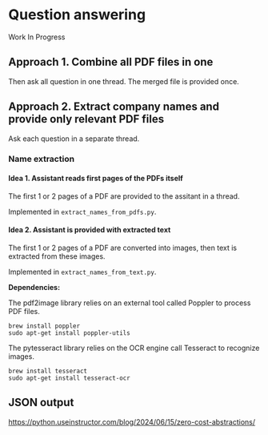 # Question answering

Work In Progress

## Approach 1. Combine all PDF files in one

Then ask all question in one thread. The merged file is provided once.

## Approach 2. Extract company names and provide only relevant PDF files

Ask each question in a separate thread.

### Name extraction

#### Idea 1. Assistant reads first pages of the PDFs itself

The first 1 or 2 pages of a PDF are provided to the assitant in a thread.

Implemented in `extract_names_from_pdfs.py`. 

#### Idea 2. Assistant is provided with extracted text

The first 1 or 2 pages of a PDF are converted into images, then text is extracted from these images.

Implemented in `extract_names_from_text.py`. 

**Dependencies:**

The pdf2image library relies on an external tool called Poppler to process PDF files.

```
brew install poppler
sudo apt-get install poppler-utils
```

The pytesseract library relies on the OCR engine call Tesseract to recognize images.

```
brew install tesseract
sudo apt-get install tesseract-ocr
```

## JSON output
https://python.useinstructor.com/blog/2024/06/15/zero-cost-abstractions/